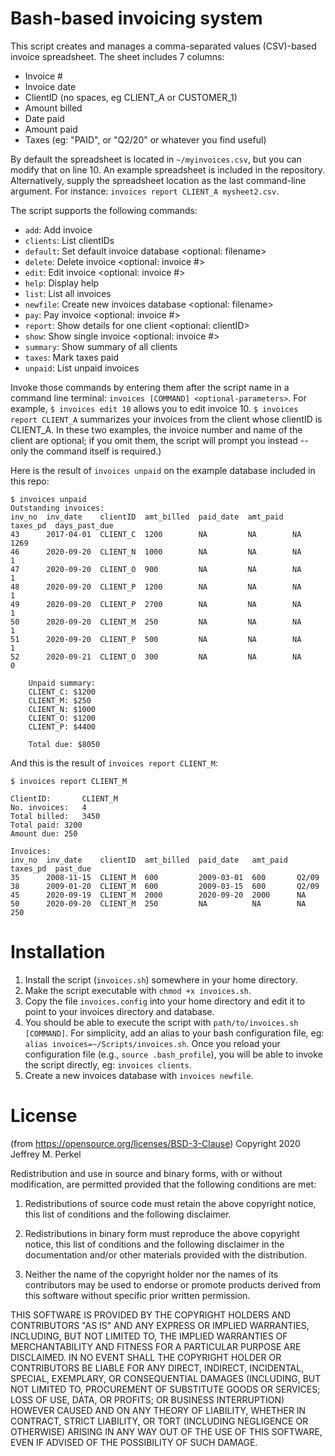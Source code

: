 # Bash-based invoicing system

This script creates and manages a comma-separated values (CSV)-based invoice spreadsheet. The sheet includes 7 columns: 
- Invoice #
- Invoice date
- ClientID (no spaces, eg CLIENT_A or CUSTOMER_1)
- Amount billed
- Date paid 
- Amount paid 
- Taxes (eg: "PAID", or "Q2/20" or whatever you find useful)

By default the spreadsheet is located in `~/myinvoices.csv`, but you can modify that on line 10. An example spreadsheet is included in the repository. Alternatively, supply the spreadsheet location as the last command-line argument. For instance: `invoices report CLIENT_A mysheet2.csv`.

The script supports the following commands: 
- `add`: Add invoice
- `clients`: List clientIDs
- `default`: Set default invoice database <optional: filename>
- `delete`: Delete invoice <optional: invoice #>
- `edit`: Edit invoice <optional: invoice #>
- `help`: Display help
- `list`: List all invoices
- `newfile`: Create new invoices database <optional: filename>
- `pay`: Pay invoice <optional: invoice #>
- `report`: Show details for one client <optional: clientID>
- `show`: Show single invoice <optional: invoice #>
- `summary`: Show summary of all clients
- `taxes`: Mark taxes paid
- `unpaid`: List unpaid invoices

Invoke those commands by entering them after the script name in a command line terminal: `invoices [COMMAND] <optional-parameters>`. For example, `$ invoices edit 10` allows you to edit invoice 10. `$ invoices report CLIENT_A` summarizes your invoices from the client whose clientID is CLIENT_A. In these two examples, the invoice number and name of the client are optional; if you omit them, the script will prompt you instead -- only the command itself is required.)

Here is the result of `invoices unpaid` on the example database included in this repo: 

```
$ invoices unpaid
Outstanding invoices:
inv_no  inv_date    clientID  amt_billed  paid_date  amt_paid  taxes_pd  days_past_due
43      2017-04-01  CLIENT_C  1200        NA         NA        NA        1269
46      2020-09-20  CLIENT_N  1000        NA         NA        NA        1
47      2020-09-20  CLIENT_O  900         NA         NA        NA        1
48      2020-09-20  CLIENT_P  1200        NA         NA        NA        1
49      2020-09-20  CLIENT_P  2700        NA         NA        NA        1
50      2020-09-20  CLIENT_M  250         NA         NA        NA        1
51      2020-09-20  CLIENT_P  500         NA         NA        NA        1
52      2020-09-21  CLIENT_O  300         NA         NA        NA        0

	Unpaid summary:
	CLIENT_C: $1200
	CLIENT_M: $250
	CLIENT_N: $1000
	CLIENT_O: $1200
	CLIENT_P: $4400

	Total due: $8050
```

And this is the result of `invoices report CLIENT_M`: 

```
$ invoices report CLIENT_M

ClientID:		CLIENT_M
No. invoices:	4
Total billed:	3450
Total paid:	3200
Amount due:	250

Invoices:
inv_no  inv_date    clientID  amt_billed  paid_date   amt_paid  taxes_pd  past_due
35      2008-11-15  CLIENT_M  600         2009-03-01  600       Q2/09
38      2009-01-20  CLIENT_M  600         2009-03-15  600       Q2/09
45      2020-09-19  CLIENT_M  2000        2020-09-20  2000      NA
50      2020-09-20  CLIENT_M  250         NA          NA        NA        250
```

# Installation
1. Install the script (`invoices.sh`) somewhere in your home directory. 
2. Make the script executable with `chmod +x invoices.sh`.
3. Copy the file `invoices.config` into your home directory and edit it to point to your invoices directory and database.  
4. You should be able to execute the script with `path/to/invoices.sh [COMMAND]`. For simplicity, add an alias to your bash configuration file, eg: `alias invoices=~/Scripts/invoices.sh`. Once you reload your configuration file (e.g., `source .bash_profile`), you will be able to invoke the script directly, eg: `invoices clients`.  
5. Create a new invoices database with `invoices newfile`.  

# License
(from https://opensource.org/licenses/BSD-3-Clause) 
Copyright 2020 Jeffrey M. Perkel

Redistribution and use in source and binary forms, with or without modification, are permitted provided that the following conditions are met:

1. Redistributions of source code must retain the above copyright notice, this list of conditions and the following disclaimer.

2. Redistributions in binary form must reproduce the above copyright notice, this list of conditions and the following disclaimer in the documentation and/or other materials provided with the distribution.

3. Neither the name of the copyright holder nor the names of its contributors may be used to endorse or promote products derived from this software without specific prior written permission.

THIS SOFTWARE IS PROVIDED BY THE COPYRIGHT HOLDERS AND CONTRIBUTORS "AS IS" AND ANY EXPRESS OR IMPLIED WARRANTIES, INCLUDING, BUT NOT LIMITED TO, THE IMPLIED WARRANTIES OF MERCHANTABILITY AND FITNESS FOR A PARTICULAR PURPOSE ARE DISCLAIMED. IN NO EVENT SHALL THE COPYRIGHT HOLDER OR CONTRIBUTORS BE LIABLE FOR ANY DIRECT, INDIRECT, INCIDENTAL, SPECIAL, EXEMPLARY, OR CONSEQUENTIAL DAMAGES (INCLUDING, BUT NOT LIMITED TO, PROCUREMENT OF SUBSTITUTE GOODS OR SERVICES; LOSS OF USE, DATA, OR PROFITS; OR BUSINESS INTERRUPTION) HOWEVER CAUSED AND ON ANY THEORY OF LIABILITY, WHETHER IN CONTRACT, STRICT LIABILITY, OR TORT (INCLUDING NEGLIGENCE OR OTHERWISE) ARISING IN ANY WAY OUT OF THE USE OF THIS SOFTWARE, EVEN IF ADVISED OF THE POSSIBILITY OF SUCH DAMAGE.
